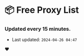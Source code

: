 # :package: Free Proxy List
### Updated every 15 minutes.

- Last updated: `2024-04-26 04:47`

:heart:

